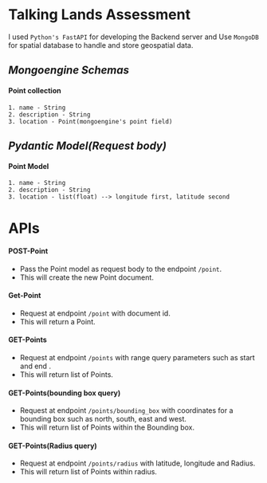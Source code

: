 
# Talking Lands Assessment

I used `Python's FastAPI` for developing the Backend server and Use `MongoDB` for spatial database to handle and store geospatial data.

## *Mongoengine Schemas*
#### **Point** collection
    1. name - String
    2. description - String
    3. location - Point(mongoengine's point field)

## *Pydantic Model(Request body)*
#### **Point** Model
    1. name - String
    2. description - String
    3. location - list(float) --> longitude first, latitude second

# APIs
#### **POST-Point**
- Pass the Point model as request body to the endpoint `/point`.
- This will create the new Point document.

#### **Get-Point**
- Request at endpoint `/point` with document id.
- This will return a Point.

#### **GET-Points**
- Request at endpoint `/points` with range query parameters such as start and end .
- This will return list of Points.

#### **GET-Points(bounding box query)**
- Request at endpoint `/points/bounding_box` with coordinates for a bounding box such as north, south, east and west.
- This will return list of Points within the Bounding box.

#### **GET-Points(Radius query)**
- Request at endpoint `/points/radius` with latitude, longitude and Radius.
- This will return list of Points within radius.